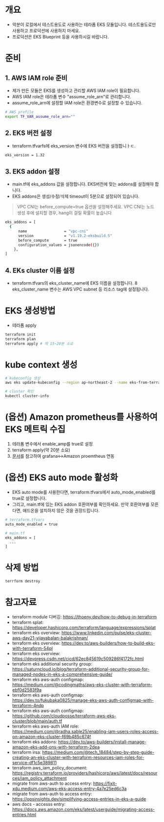 # 개요

* 악분이 로컬에서 테스트용도로 사용하는 테라폼 EKS 모듈입니다. 테스트용도로만 사용하고 프로덕션에 사용하지 마세요.
* 프로덕션은 EKS Blueprint 등을 사용하시길 바랍니다.

# 준비

## 1. AWS IAM role 준비

* 제가 만든 모듈은 EKS를 생성하고 관리할 AWS IAM role이 필요합니다.
* AWS IAM role은 테라폼 변수 "assume_role_arn"로 관리합니다.
* assume_role_arn에 설정할 IAM role은 환경변수로 설정할 수 있습니다.

```bash
# AWS profile
export TF_VAR_assume_role_arn=""
```

## 2. EKS 버전 설정

* terraform.tfvarfs에 eks_version 변수에 EKS 버전을 설정합니ㅏㄷ.

```sh
eks_version = 1.32
```

## 3. EKS addon 설정

* main.tf에 eks_addons 값을 설정합니다. EKS버전에 맞는 addons를 설정해야 합니다.
* EKS addons은 생성/수정/삭제 timeout이 5분으로 설정되어 있습니다.

> VPC CNI는 before_compute=true 옵션을 설정해주세요. VPC CNI는 노드 생성 후에 설치할 경우, hang이 걸릴 확률이 높습니다

```sh
eks_addons = [
  {
      name                 = "vpc-cni"
      version              = "v1.19.2-eksbuild.5"
      before_compute       = true
      configuration_values = jsonencode({})
    },
]
```

## 4. EKs cluster 이름 설정

* terraform.tfvars의 eks_cluster_name에 EKS 이름을 설정합니다.
8 eks_cluster_name 변수는 AWS VPC subnet 등 리소스 tag에 설정됩니다.

# EKS 생성방법

* 테라폼 apply

```bash
terraform init
terraform plan
terraform apply # 약 15~20분 소요
````

# kube context 생성

```bash
# kubeconfig 생성
aws eks update-kubeconfig --region ap-northeast-2 --name eks-from-terraform

# cluster 확인
kubectl cluster-info
```

# (옵션) Amazon prometheus를 사용하여 EKS 메트릭 수집

1. 테라폼 변수에서 enable_amp를 true로 설정
2. terraform apply(약 20분 소요)
3. [문서](./Amazon_prometheus.md)를 참고하여 grafana<->Amazon proemtheus 연동

# (옵션) EKS auto mode 활성화

* EKS auto mode를 사용한다면, terraform.tfvars에서 auto_mode_enabled를 true로 설정합니다.
* 그리고, main.tf에 있는 EKS addon 호환여부를 확인하세요. 만약 호환여부를 모른다면, 애드온을 설치하지 않은 것을 권장드립니다.

```sh
# terraform.tfvars
auto_mode_enabled = true
```

```sh
# main.tf
eks_addons = [
  ...
]
```

# 삭제 방법

```bash
terrform destroy
```

# 참고자료
* terraform module 디버깅: https://thoeny.dev/how-to-debug-in-terraform
* terraform splat: https://developer.hashicorp.com/terraform/language/expressions/splat
* terraform eks overview: https://www.linkedin.com/pulse/eks-cluster-aws-day21-vijayabalan-balakrishnan/
* terraform eks overview: https://dev.to/aws-builders/how-to-build-eks-with-terraform-54pl
* terraform eks overview: https://devpress.csdn.net/cicd/62ec845619c509286f4172fc.html
* terraform eks additional security group: https://saturncloud.io/blog/terraform-additional-security-group-for-managed-nodes-in-eks-a-comprehensive-guide/
* terraform eks aws-auth configmap: https://medium.com/@codingmaths/aws-eks-cluster-with-terraform-ebf0d2583f9a
* terraform eks aws-auth configmap: https://dev.to/fukubaka0825/manage-eks-aws-auth-configmap-with-terraform-4ndp
* terraform eks aws-auth configmap: https://github.com/cloudposse/terraform-aws-eks-cluster/blob/main/auth.tf
* terraform eks aws-auth IAM role: https://medium.com/@radha.sable25/enabling-iam-users-roles-access-on-amazon-eks-cluster-f69b485c674f
* terraform eks addons: https://dev.to/aws-builders/install-manage-amazon-eks-add-ons-with-terraform-2dea
* terraform irsa: https://medium.com/@tech_18484/step-by-step-guide-creating-an-eks-cluster-with-terraform-resources-iam-roles-for-service-df1c5e389811
* terraform aws_iam_policy_document: https://registry.terraform.io/providers/hashicorp/aws/latest/docs/resources/iam_policy_attachment
* migrate from aws-auth to access entry: https://fixit-xdu.medium.com/aws-eks-access-entry-4a7e25ed6c3a
* migrate from aws-auth to access entry: https://opsinsights.dev/simplifying-access-entries-in-eks-a-guide
* aws docs - accesss entry: https://docs.aws.amazon.com/eks/latest/userguide/migrating-access-entries.html
